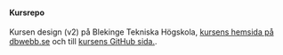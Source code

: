 #### Kursrepo

Kursen design (v2) på Blekinge Tekniska Högskola, [kursens hemsida på dbwebb.se](https://dbwebb.se/kurser/design-v2) och till [kursens GitHub sida.](https://github.com/dbwebb-se/design).
